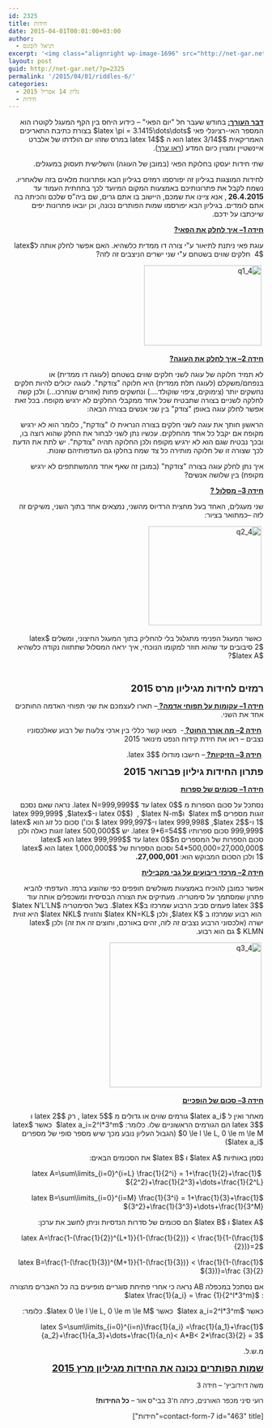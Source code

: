 ```yaml
---
id: 2325
title: חידות
date: 2015-04-01T00:01:00+03:00
author:
  - דניאל לובזנס
excerpt: '<img class="alignright wp-image-1696" src="http://net-gar.net/wp-content/uploads/2014/11/unnamed-1.jpg" alt="unnamed (1)" width="101" height="106" />מדור החידות לילדים ונוער המחודש, יותר אתגר, יותר עניין בעריכת <span style="color: #222222;">דניאל לובזנס.</span>'
layout: post
guid: http://net-gar.net/?p=2325
permalink: '/2015/04/01/riddles-6/'
categories:
  - גליון 14 אפריל 2015
  - חידות
---
```

<p style="direction: rtl;">
  <strong><span style="text-decoration: underline;">דבר העורך:</span> </strong>בחודש שעבר חל "יום הפאי" – כידוע היחס בין הקף המעגל לקוטרו הוא המספר האי-רציונלי פאי $latex \pi = 3.1415\dots\dots$ בצורת כתיבת התאריכים האמריקאית $latex 3/14$ הוא ה $latex 14$ במרס שזהו יום הולדתו של אלברט איינשטיין ומצוין כיום המדע (<a href="http://he.wikipedia.org/wiki/%D7%99%D7%95%D7%9D_%D7%A4%D7%90%D7%99" target="_blank" rel="noopener noreferrer">ראו ערך</a>).
</p>

<p style="direction: rtl;">
  שתי חידות יעסקו בחלוקת הפאי (במובן של העוגה) והשלישית תעסוק במעגלים.
</p>

<p style="direction: rtl;">
  לחידות המוצגות בגיליון זה יפורסמו רמזים בגיליון הבא ופתרונות מלאים בזה שלאחריו. נשמח לקבל את פתרונותיכם באמצעות המקום המיועד לכך בתחתית העמוד עד <strong>26.4.2015 </strong>, אנא ציינו את שמכם, היישוב בו אתם גרים, שם ביה"ס שלכם והכיתה בה אתם לומדים. בגיליון הבא יפורסמו שמות הפותרים נכונה, וכן יובאו פתרונות יפים שייכתבו על ידכם.
</p>

<p style="direction: rtl;">
  <span style="text-decoration: underline;"><strong>חידה 1</strong><strong>– איך לחלק את הפאי?</strong></span>
</p>

<p style="direction: rtl;">
  עוגת פאי ניתנת לתיאור ע"י צורה דו ממדית כלשהיא. האם אפשר לחלק אותה ל$latex 4$  חלקים שווים בשטחם ע"י שני ישרים הניצבים זה לזה?
</p>

<p style="direction: rtl;">
   <img class="aligncenter size-full wp-image-2330" src="http://net-gar.net/wp-content/uploads/2015/03/q1_4.png" alt="q1_4" width="232" height="158" />
</p>

<p style="direction: rtl;">
  <span style="text-decoration: underline;"><strong>חידה 2</strong><strong>– איך לחלק את העוגה?</strong></span>
</p>

<p style="direction: rtl;">
  לא תמיד חלוקה של עוגה לשני חלקים שווים בשטחם (לעוגה דו ממדית) או בנפחם/משקלם (לעוגה תלת ממדית) היא חלוקה "צודקת". לעוגה יכולים להיות חלקים נחשקים יותר (צימוקים, ציפוי שוקולד&#8230;.) ונחשקים פחות (אזורים שנחרכו&#8230;) ולכן קשה לחלקה לשניים בצורה שתבטיח שכל אחד ממקבלי החלקים לא ירגיש מקופח. בכל זאת אפשר לחלק עוגה באופן "צודק" בין שני אנשים בצורה הבאה:
</p>

<p style="direction: rtl;">
  הראשון חותך את עוגה לשני חלקים בצורה הנראית לו "צודקת", כלומר הוא לא ירגיש מקופח אם יקבל כל אחד מהחלקים. עכשיו נתן לשני לבחור את החלק שהוא רוצה בו, ובכך נבטיח שגם הוא לא ירגיש מקופח ולכן החלוקה תהיה "צודקת". יש לתת את הדעת לכך שצורה זו של חלוקה מותירה כל צד שמח בחלקו גם העדפותיהם שונות.
</p>

<p style="direction: rtl;">
  איך נתן לחלק עוגה בצורה "צודקת" (במובן זה שאף אחד מהמשתתפים לא ירגיש מקופח) בין שלושה אנשים?
</p>

<p style="direction: rtl;">
  <span style="text-decoration: underline;"><strong>חידה 3</strong><strong>– מסלול ?</strong></span>
</p>

<p style="direction: rtl;">
  שני מעגלים, האחד בעל מחצית הרדיוס מהשני, נמצאים אחד בתוך השני, משיקים זה לזה –כמתואר בציור:
</p>

<p style="direction: rtl;">
   <img class="aligncenter size-full wp-image-2331" src="http://net-gar.net/wp-content/uploads/2015/03/q2_4.png" alt="q2_4" width="223" height="195" />
</p>

<p style="direction: rtl;">
  <strong> </strong>כאשר המעגל הפנימי מתגלגל בלי להחליק בתוך המעגל החיצוני, ומשלים $latex 2$ סיבובים עד שהוא חוזר למקומו הנוכחי, איך יראה המסלול שתתווה נקודה כלשהיא $latex A$?
</p>

<p style="direction: rtl;">
  <strong> </strong><strong> </strong>
</p>

<p style="direction: rtl;">
  <span style="font-size: 14pt;"><strong>רמזים לחידות מגיליון מרס 2015</strong></span>
</p>

<p style="direction: rtl;">
  <span style="text-decoration: underline;"><strong>חידה 1</strong><strong>– עקומות על תפוחי אדמה? </strong></span>– תארו לעצמכם את שני תפוחי האדמה החותכים אחד את השני.
</p>

<p style="direction: rtl;">
   <span style="text-decoration: underline;"><strong>חידה 2</strong><strong>– מה אורך החוט? </strong></span>-  מצאו קשר כללי בין ארכי צלעות של רבוע שאלכסוניו נצבים – ראו את חידת קידוח הנפט מינואר 2015
</p>

<p style="direction: rtl;">
   <span style="text-decoration: underline;"><strong>חידה 3</strong><strong>– הזיקיות? </strong></span>– חישבו מודולו $latex 3$.
</p>

<p style="direction: rtl;">
  <strong><span style="font-size: 14pt;">פתרון החידות גיליון פברואר 2015</span></strong>
</p>

<p style="direction: rtl;">
  <span style="text-decoration: underline;"><strong>חידה 1</strong><strong>– סכומים של ספרות </strong></span>
</p>

<p style="direction: rtl;">
  נסתכל על סכום הספרות מ $latex 0$ עד $latex N=999,999$. נראה שאם נסכם זוגות מספרים $latex m$  ו$latex N-m$ ,  ($latex 0$ ו-$latex 999,999$ ,$latex 1$ ו-$latex 999,998$ ,$latex 2$ ו-$latex 999,997 $ וכו') סכום כל זוג הוא $latex 999,999$ סכום ספרותיו $latex 9*6=54$. יש $latex 500,000$ זוגות כאלה ולכן סכום הספרות של המספרים מ$latex 0$ עד $latex 999,999$ הוא $latex 54*500,000=27,000,000$ וסכום הספרות של $latex 1,000,000$ הוא $latex 1$ ולכן הסכום המבוקש הוא: <strong>27,000,001.</strong>
</p>

<p style="direction: rtl;">
  <span style="text-decoration: underline;"><strong>חידה 2</strong><strong>– מרכזי ריבועים על גבי מקבילית</strong></span>
</p>

<p style="direction: rtl;">
  אפשר כמובן להוכיח באמצעות משולשים חופפים כפי שהוצע ברמז. העדפתי להביא פתרון שמסתמך על סימטריה. מעתיקים את הצורה הבסיסית ומשכפלים אותה עוד $latex 3$ פעמים סביב הרבוע שמרכזו ב$latex K$. בשל הסימטריה $latex N’L’LN$  הוא רבוע שמרכזו ב $latex K$, ולכן $latex KN=KL$ והזווית $latex NKL$ היא זווית ישרה (אלכסוני הרבוע נצבים זה לזה, זהים באורכם, וחוצים זה את זה) ולכן $latex KLMN $ גם הוא רבוע.
</p>

<p style="direction: rtl;">
   <img class="aligncenter size-medium wp-image-2332" src="http://net-gar.net/wp-content/uploads/2015/03/q3_4-300x285.png" alt="q3_4" width="300" height="285" />
</p>

<p style="direction: rtl;">
  <span style="text-decoration: underline;"><strong>חידה 3</strong><strong>– סכום של הופכיים</strong></span>
</p>

<p style="direction: rtl;">
  מאחר ואין ל $latex a_i$ גורמים שווים או גדולים מ $latex 5$ , רק $latex 2$ ו $latex 3$ הם הגורמים הראשוניים שלו. כלומר: $latex a_i=2^l*3^m$  כאשר $latex 0 \le l \le L, 0 \le m \le M$ (הגבול העליון נובע מכך שיש מספר סופי של מספרים $latex a_i$)
</p>

<p style="direction: rtl;">
  נסמן באותיות $latex A$ ו $latex B$ את הסכומים הבאים:
</p>

<p style="direction: rtl;">
   $latex A=\sum\limits_{i=0}^{i=L} \frac{1}{2^i} = 1+\frac{1}{2}+\frac{1}{2^2}+\frac{1}{2^3}+\dots+\frac{1}{2^L}$
</p>

<p style="direction: rtl;">
  $latex B=\sum\limits_{i=0}^{i=M} \frac{1}{3^i} = 1+\frac{1}{3}+\frac{1}{3^2}+\frac{1}{3^3}+\dots+\frac{1}{3^M}$
</p>

<p style="direction: rtl;">
  $latex A$ ו $latex B$ הם סכומים של סדרות הנדסיות וניתן לחשב את ערכן:
</p>

<p style="direction: rtl;">
  $latex A=\frac{1-(\frac{1}{2})^{L+1}}{1-(\frac{1}{2})} < \frac{1}{1-(\frac{1}{2})}=2$
</p>

<p style="direction: rtl;">
  $latex B=\frac{1-(\frac{1}{3})^{M+1}}{1-(\frac{1}{3})} < \frac{1}{1-(\frac{1}{3})}=\frac {3}{2}$
</p>

<p style="direction: rtl;">
  אם נסתכל במכפלה AB נראה כי אחרי פתיחת סוגריים מופיעים בה כל האברים מהצורה : $latex \frac{1}{a_i} = \frac {1}{2^l*3^m}$
</p>

<p style="direction: rtl;">
  כאשר $latex a_i=2^l*3^m$  כאשר $latex 0 \le l \le L, 0 \le m \le M$. כלומר:
</p>

<p style="direction: rtl;">
  $latex S=\sum\limits_{i=0}^{i=n}\frac{1}{a_i} =\frac{1}{a_1}+\frac{1}{a_2}+\frac{1}{a_3}+\dots+\frac{1}{a_n}< A*B< 2*\frac{3}{2} = 3$
</p>

<p style="direction: rtl;">
  מ.ש.ל.
</p>

<p style="direction: rtl;">
  <span style="text-decoration: underline; font-size: 14pt;"><strong>שמות הפותרים נכונה את החידות מגיליון מרץ 2015</strong></span>
</p>

<p style="direction: rtl;">
  <span><span style="font-size: 10pt;">משה <span style="color: #222222;">דוידוביץ'</span><span style="color: #222222;"> </span>– חידה 3</span></span>
</p>

<p style="direction: rtl;">
  <span style="font-size: 10pt;">רועי סיני מכפר האורנים, כיתה ח'3 בבי"ס אור – <strong>כל החידות!</strong></span>
</p>

<p style="direction: rtl;">
  <span style="color: #222222;">[contact-form-7 id="463" title="חידות"]</span>
</p>

<span style="color: #222222;"> </span>